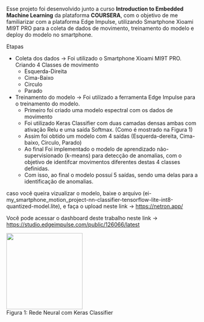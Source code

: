 Esse projeto foi desenvolvido junto a curso **Introduction to Embedded Machine Learning** da plataforma **COURSERA**, com o objetivo de me familiarizar com a plataforma Edge Impulse, utilizando Smartphone Xioami MI9T PRO para a coleta de dados de movimento, treinamento do modelo e deploy do modelo no smartphone.

Etapas 

 * Coleta dos dados -> Foi utilizado o Smartphone Xioami MI9T PRO. Criando 4 Classes de movimento 
   * Esquerda-Direita
   * Cima-Baixo
   * Circulo
   * Parado
 * Treinamento do modelo -> Foi utilizado a ferramenta Edge Impulse para o treinamento do modelo.
   * Primeiro foi criado uma modelo espectral com os dados de movimento 
   * Foi utilizado Keras Classifier com duas camadas densas ambas com ativação Relu e uma saída Softmax. (Como é mostrado na Figura 1)
   * Assim foi obtido um modelo com 4 saídas (Esquerda-dereita, Cima-baixo, Circulo, Parado)
   * Ao final Foi implementado o modelo de aprendizado não-supervisionado (k-means) para detecção de anomalias, com o objetivo de identifcar movimentos diferentes destas 4 classes definidas.
   * Com isso, ao final o modelo possuí 5 saídas, sendo uma delas para a identificação de anomalias. 

caso você queira vizualizar o modelo, baixe o arquivo (ei-my_smartphone_motion_project-nn-classifier-tensorflow-lite-int8-quantized-model.lite), e faça o upload neste link -> https://netron.app/

Você pode acessar o dashboard deste trabalho neste link -> https://studio.edgeimpulse.com/public/126066/latest
 
   
<div align="left">
<img src="https://user-images.githubusercontent.com/87787728/181561404-81d1379d-4614-4f70-973c-5d340b32373d.png" width="200px" />
</div>
Figura 1: Rede Neural com Keras Classifier
